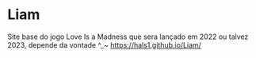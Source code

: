 # Liam
Site base do jogo Love Is a Madness que sera lançado em 2022 ou talvez 2023, depende da vontade ^_~
https://hals1.github.io/Liam/
